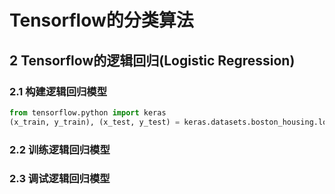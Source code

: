 # Tensorflow的分类算法

## 2 Tensorflow的逻辑回归(Logistic Regression)

### 2.1 构建逻辑回归模型

```python
from tensorflow.python import keras
(x_train, y_train), (x_test, y_test) = keras.datasets.boston_housing.load_data()
```

### 2.2 训练逻辑回归模型

### 2.3 调试逻辑回归模型